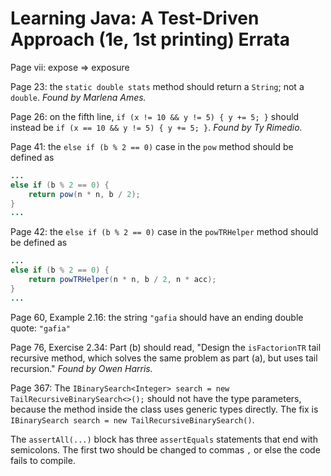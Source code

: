 # Learning Java: A Test-Driven Approach (1e, 1st printing) Errata

Page vii: expose => exposure

Page 23: the `static double stats` method should return a `String`; not a `double`. *Found by Marlena Ames.*

Page 26: on the fifth line, `if (x != 10 && y != 5) { y += 5; }` should instead be `if (x == 10 && y != 5) { y += 5; }`. *Found by Ty Rimedio.*

Page 41: the `else if (b % 2 == 0)` case in the `pow` method should be defined as

```Java
...
else if (b % 2 == 0) {
    return pow(n * n, b / 2);
}
...
```

Page 42: the `else if (b % 2 == 0)` case in the `powTRHelper` method should be defined as

```Java
...
else if (b % 2 == 0) {
    return powTRHelper(n * n, b / 2, n * acc);
}
...
```

Page 60, Example 2.16: the string `"gafia` should have an ending double quote: `"gafia"`

Page 76, Exercise 2.34: Part (b) should read, "Design the `isFactorionTR` tail recursive method, which solves the same problem as part (a), but uses tail recursion." *Found by Owen Harris.*

Page 367:
The `IBinarySearch<Integer> search = new TailRecursiveBinarySearch<>();` should not have the type parameters, because the method inside the class uses generic types directly. The fix is `IBinarySearch search = new TailRecursiveBinarySearch()`.

The `assertAll(...)` block has three `assertEquals` statements that end with semicolons. The first two should be changed to commas `,` or else the code fails to compile.
